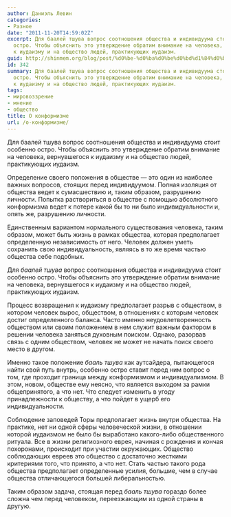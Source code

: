 ```yaml
---
author: Даниэль Левин
categories:
- Разное
date: "2011-11-20T14:59:02Z"
excerpt: Для баалей тшува вопрос соотношения общества и индивидуума стоит особенно
  остро. Чтобы объяснить это утверждение обратим внимание на человека, вернувшегося
  к иудаизму и на общество людей, практикующих иудаизм.
guid: http://shinmem.org/blog/post/%d0%be-%d0%ba%d0%be%d0%bd%d1%84%d0%be%d1%80%d0%bc%d0%b8%d0%b7%d0%bc%d0%b5
id: 342
summary: Для баалей тшува вопрос соотношения общества и индивидуума стоит особенно
  остро. Чтобы объяснить это утверждение обратим внимание на человека, вернувшегося
  к иудаизму и на общество людей, практикующих иудаизм.
tags:
- мировоззрение
- мнение
- общество
title: О конформизме
url: /о-конформизме/
---
```

Для баалей тшува вопрос соотношения общества и индивидуума стоит особенно остро. Чтобы объяснить это утверждение обратим внимание на человека, вернувшегося к иудаизму и на общество людей, практикующих иудаизм.<!--more-->

Определение своего положения в обществе — это один из наиболее важных вопросов, стоящих перед индивидуумом. Полная изоляция от общества ведет к сумасшествию и, таким образом, разрушению личности. Попытка раствориться в обществе с помощью абсолютного конформизма ведет к потере какой бы то ни было индивидуальности и, опять же, разрушению личности. 

Единственным вариантом нормального существования человека, таким образом, может быть жизнь в рамках общества, которая предполагает определенную независимость от него. Человек должен уметь сохранить свою индивидуальность, являясь в то же время частью общества себе подобных. 

Для _баалей тшува_ вопрос соотношения общества и индивидуума стоит особенно остро. Чтобы объяснить это утверждение обратим внимание на человека, вернувшегося к иудаизму и на общество людей, практикующих иудаизм. 

Процесс возвращения к иудаизму предполагает разрыв с обществом, в котором человек вырос, обществом, в отношениях с которым человек достиг определенного баланса. Часто именно неудовлетворенность обществом или своим положением в нем служит важным фактором в решении человека заняться духовным поиском. Однако, разорвав связь с одним обществом, человек не может не начать поиск своего место в другом. 

Именно такое положение _бааль тшува_ как аутсайдера, пытающегося найти свой путь внутрь, особенно остро ставит перед ним вопрос о том, где проходит граница между конформизмом и индивидуализмом. В этом, новом, обществе ему неясно, что является выходом за рамки общепринятого, а что нет. Что следует изменить в угоду принадлежности к обществу, а что пойдет в ущерб его индивидуальности. 

Соблюдение заповедей Торы предполагает жизнь внутри общества. На практике, нет ни одной сферы человеческой жизни, в отношении которой иудаизмом не было бы выработано какого-либо общественного ритуала. Все в жизни религиозного еврея, начиная с рождения и кончая похоронами, происходит при участии окружающих. Общество соблюдающих евреев это общество с достаточно жесткими критериями того, что принято, а что нет. Стать частью такого рода общества предполагает определенные усилия, большие, чем в случае общества отличающегося большей либеральностью. 

Таким образом задача, стоящая перед _бааль тшува_ гораздо более сложна чем перед человеком, переезжающим из одной страны в другую.